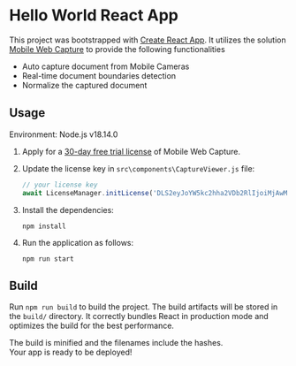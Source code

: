 # Hello World React App

This project was bootstrapped with [Create React App](https://github.com/facebook/create-react-app). It utilizes the solution [Mobile Web Capture](https://www.dynamsoft.com/use-cases/mobile-web-capture-sdk/?utm_content=nav-solutions) to provide the following functionalities

- Auto capture document from Mobile Cameras
- Real-time document boundaries detection
- Normalize the captured document

## Usage

Environment: Node.js v18.14.0

1. Apply for a [30-day free trial license](https://www.dynamsoft.com/customer/license/trialLicense?product=mwc) of Mobile Web Capture.

2. Update the license key in `src\components\CaptureViewer.js` file:

   ```javascript
   // your license key
   await LicenseManager.initLicense('DLS2eyJoYW5kc2hha2VDb2RlIjoiMjAwMDAxLTEwMjQ5NjE5NyJ9', true); 
   ```

3. Install the dependencies:

   ```
   npm install
   ```

4. Run the application as follows:

   ```
   npm run start
   ```

## Build

Run `npm run build` to build the project. The build artifacts will be stored in the `build/` directory. 
It correctly bundles React in production mode and optimizes the build for the best performance.

The build is minified and the filenames include the hashes.<br />
Your app is ready to be deployed!
